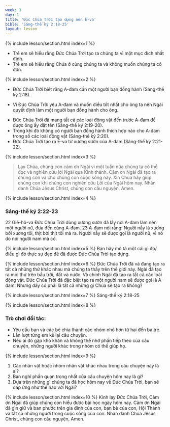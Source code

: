 ```yaml
---
week: 3
day: 1
title: 'Đức Chúa Trời tạo dựng nên Ê-va'
bible: 'Sáng-thế ký 2:18-25'
layout: lesson
---
```



{% include lesson/section.html index=1 %}
- Trẻ em sẽ hiểu rằng Đức Chúa Trời tạo ra chúng ta vì một mục đích nhất định.
- Trẻ em sẽ hiểu rằng Chúa ở cùng chúng ta và không muốn chúng ta cô đơn.


{% include lesson/section.html index=2 %}
* Đức Chúa Trời biết rằng A-đam cần một người bạn đồng hành (Sáng-thế ký 2:18).
- Vì Đức Chúa Trời yêu A-đam và muốn điều tốt nhất cho ông ta nên Ngài quyết định làm một người bạn đồng hành cho ông.
* Đức Chúa Trời đã mang tất cả các loài động vật đến trước A-đam để được ông ấy đặt tên (Sáng-thế ký 2:19-20).
* Trong khi đó không có người bạn đồng hành thích hợp nào cho A-đam trong số các loài động vật (Sáng-thế ký 2:20).
* Đức Chúa Trời tạo ra Ê-va từ xương sườn của A-đam (Sáng-thế ký 2:21-22).


{% include lesson/section.html index=3 %}
> Lạy Chúa, chúng con cảm ơn Ngài vì một tuần nữa chúng ta có thể đọc và nghiên cứu lời Ngài qua Kinh thánh. Cảm ơn Ngài đã tạo ra chúng con và cho chúng con cuộc sống này. Xin Chúa hãy giúp chúng con khi chúng con nghiên cứu Lời của Ngài hôm nay. Nhân danh Chúa Jêsus Christ, chúng con cầu nguyện, Amen.



{% include lesson/section.html index=4 %}
### Sáng-thế ký 2:22-23
22 Giê-hô-va Đức Chúa Trời dùng xương sườn đã lấy nơi A-đam làm nên một người nữ, đưa đến cùng A-đam. 23 A-đam nói rằng: Người nầy là xương bởi xương tôi, thịt bởi thịt tôi mà ra. Người nầy sẽ được gọi là người nữ, vì nó do nơi người nam mà có.


{% include lesson/section.html index=5 %}
Bạn hãy mô tả một cái gì đó/điều gì đó thực sự đẹp đẽ đã được Đức Chúa Trời tạo dựng.



{% include lesson/section.html index=6 %}
Đức Chúa Trời đã và đang tạo ra tất cả những thứ khác nhau mà chúng ta thấy trên thế giới này. Ngài đã tạo ra mọi thứ trên bầu trời, đất và nước. Và chính Ngài đã tạo ra tất cả các loài động vật. Đức Chúa Trời đã đặc biệt tạo ra một người nam sẽ được gọi là A-dam. Nhưng đây có phải là tất cả những gì Chúa sẽ tạo ra không?


{% include lesson/section.html index=7 %}
Sáng-thế ký 2:18-25


{% include lesson/section.html index=8 %}
### Trò chơi đối tác:
- Yêu cầu bạn và các bé chia thành các nhóm nhỏ hơn từ hai đến ba trẻ.
- Lần lượt từng em kể lại câu chuyện.
- Nếu ai đó gặp khó khăn và không thể nhớ phần tiếp theo của câu chuyện, những người khác trong nhóm có thể giúp họ.


{% include lesson/section.html index=9 %}
1. Các nhân vật hoặc nhóm nhân vật khác nhau trong câu chuyện này là ai?
2. Bạn nghĩ phần quan trọng nhất của câu chuyện hôm nay là gì?
3. Dựa trên những gì chúng ta đã học hôm nay về Đức Chúa Trời, bạn sẽ đáp ứng như thế nào với Ngài?



{% include lesson/section.html index=10 %}
Kính lạy Đức Chúa Trời, Cảm ơn Ngài đã giúp chúng con hiểu được bài học ngày hôm nay. Cảm ơn Ngài đã gìn giữ và ban phước trên gia đình của con, bạn bè của con, Hội Thánh và tất cả những người trong cuộc sống của con. Nhân danh Chúa  Jêsus Christ, chúng con cầu nguyện, Amen.
